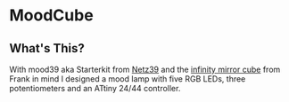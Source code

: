 MoodCube
========

What's This?
------------

With mood39 aka Starterkit from [Netz39](http://www.netz39.de/) and the
[infinity mirror cube](http://www.netz39.de/projekte/infinitiy-mirror-cube/) 
from Frank in mind I designed a mood lamp with five RGB LEDs, three
potentiometers and an ATtiny 24/44 controller.

